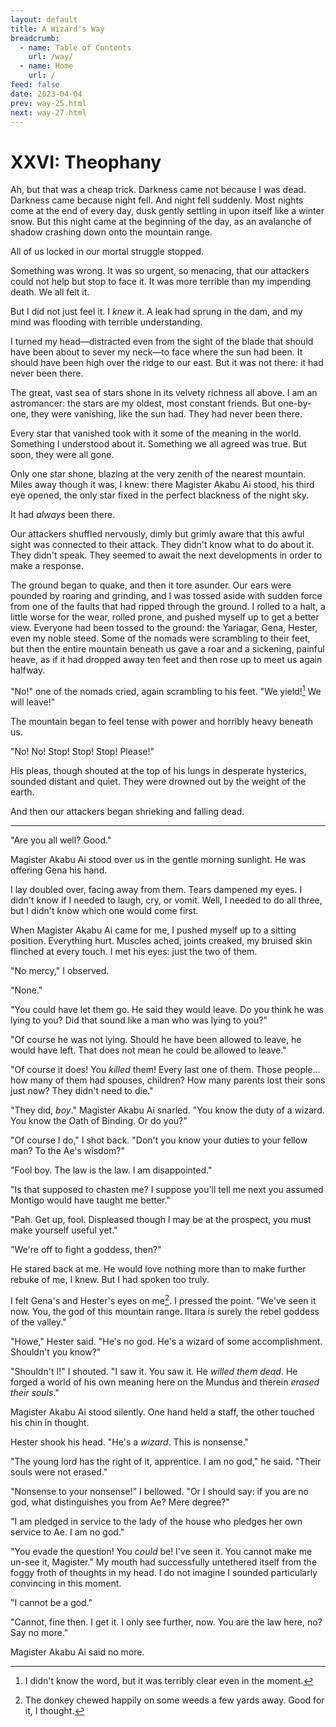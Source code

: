 ```yaml
---
layout: default
title: A Wizard's Way
breadcrumb:
  - name: Table of Contents
    url: /way/
  - name: Home
    url: /
feed: false
date: 2023-04-04
prev: way-25.html
next: way-27.html
---
```


# XXVI: Theophany

Ah, but that was a cheap trick. Darkness came not because I was dead. Darkness came because night fell. And night fell suddenly. Most nights come at the end of every day, dusk gently settling in upon itself like a winter snow. But this night came at the beginning of the day, as an avalanche of shadow crashing down onto the mountain range.

All of us locked in our mortal struggle stopped.

Something was wrong. It was so urgent, so menacing, that our attackers could not help but stop to face it. It was more terrible than my impending death. We all felt it.

But I did not just feel it. I _knew_ it. A leak had sprung in the dam, and my mind was flooding with terrible understanding.

I turned my head—distracted even from the sight of the blade that should have been about to sever my neck—to face where the sun had been. It should have been high over the ridge to our east. But it was not there: it had never been there.

The great, vast sea of stars shone in its velvety richness all above. I am an astromancer: the stars are my oldest, most constant friends. But one-by-one, they were vanishing, like the sun had. They had never been there.

Every star that vanished took with it some of the meaning in the world. Something I understood about it. Something we all agreed was true. But soon, they were all gone.

Only one star shone, blazing at the very zenith of the nearest mountain. Miles away though it was, I knew: there Magister Akabu Ai stood, his third eye opened, the only star fixed in the perfect blackness of the night sky.

It had _always_ been there.

Our attackers shuffled nervously, dimly but grimly aware that this awful sight was connected to their attack. They didn't know what to do about it. They didn't speak. They seemed to await the next developments in order to make a response.

The ground began to quake, and then it tore asunder. Our ears were pounded by roaring and grinding, and I was tossed aside with sudden force from one of the faults that had ripped through the ground. I rolled to a halt, a little worse for the wear, rolled prone, and pushed myself up to get a better view. Everyone had been tossed to the ground: the Yariagar, Gena, Hester, even my noble steed. Some of the nomads were scrambling to their feet, but then the entire mountain beneath us gave a roar and a sickening, painful heave, as if it had dropped away ten feet and then rose up to meet us again halfway.

"No!" one of the nomads cried, again scrambling to his feet. "We yield![^yield] We will leave!"

[^yield]: I didn't know the word, but it was terribly clear even in the moment.

The mountain began to feel tense with power and horribly heavy beneath us.

"No! No! Stop! Stop! Stop! Please!"

His pleas, though shouted at the top of his lungs in desperate hysterics, sounded distant and quiet. They were drowned out by the weight of the earth.

And then our attackers began shrieking and falling dead.

---

"Are you all well? Good."

Magister Akabu Ai stood over us in the gentle morning sunlight. He was offering Gena his hand.

I lay doubled over, facing away from them. Tears dampened my eyes. I didn't know if I needed to laugh, cry, or vomit. Well, I needed to do all three, but I didn't know which one would come first.

When Magister Akabu Ai came for me, I pushed myself up to a sitting position. Everything hurt. Muscles ached, joints creaked, my bruised skin flinched at every touch. I met his eyes: just the two of them.

"No mercy," I observed.

"None."

"You could have let them go. He said they would leave. Do you think he was lying to you? Did that sound like a man who was lying to you?"

"Of course he was not lying. Should he have been allowed to leave, he would have left. That does not mean he could be allowed to leave."

"Of course it does! You _killed_ them! Every last one of them. Those people... how many of them had spouses, children? How many parents lost their sons just now? They didn't need to die."

"They did, _boy_." Magister Akabu Ai snarled. "You know the duty of a wizard. You know the Oath of Binding. Or do you?"

"Of course I do," I shot back. "Don't you know your duties to your fellow man? To the Ae's wisdom?"

"Fool boy. The law is the law. I am disappointed."

"Is that supposed to chasten me? I suppose you'll tell me next you assumed Montigo would have taught me better."

"Pah. Get up, fool. Displeased though I may be at the prospect, you must make yourself useful yet."

"We're off to fight a goddess, then?"

He stared back at me. He would love nothing more than to make further rebuke of me, I knew. But I had spoken too truly.

I felt Gena's and Hester's eyes on me[^donkey]. I pressed the point. "We've seen it now. You, the god of this mountain range. Iltara is surely the rebel goddess of the valley."

[^donkey]: The donkey chewed happily on some weeds a few yards away. Good for it, I thought.

"Howe," Hester said. "He's no god. He's a wizard of some accomplishment. Shouldn't you know?"

"Shouldn't I!" I shouted. "I saw it. You saw it. He _willed them dead_. He forged a world of his own meaning here on the Mundus and therein _erased their souls_."

Magister Akabu Ai stood silently. One hand held a staff, the other touched his chin in thought.

Hester shook his head. "He's a _wizard_. This is nonsense."

"The young lord has the right of it, apprentice. I am no god," he said. "Their souls were not erased."

"Nonsense to your nonsense!" I bellowed. "Or I should say: if you are no god, what distinguishes you from Ae? Mere degree?"

"I am pledged in service to the lady of the house who pledges her own service to Ae. I am no god."

"You evade the question! You _could_ be! I've seen it. You cannot make me un-see it, Magister." My mouth had successfully untethered itself from the foggy froth of thoughts in my head. I do not imagine I sounded particularly convincing in this moment.

"I cannot be a god."

"Cannot, fine then. I get it. I only see further, now. You are the law here, no? Say no more."

Magister Akabu Ai said no more.

